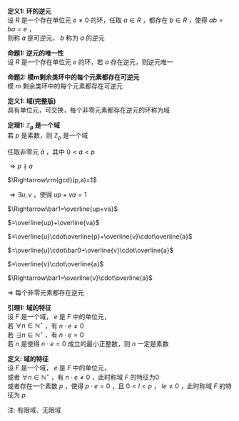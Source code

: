 **定义1: 环的逆元**  
设 $R$ 是一个存在单位元 $e\neq0$ 的环，任取 $a\in R$ ，都存在 $b\in R$ ，使得 $ab=ba=e$ ，  
则称 $a$ 是可逆元， $b$ 称为 $a$ 的逆元  
  
**命题1: 逆元的唯一性**  
设 $R$ 是一个存在单位元 $e$ 的环，若 $a$ 存在逆元，则逆元唯一  
  
**命题2: 模m剩余类环中的每个元素都存在可逆元**  
模 $m$ 剩余类环中的每个元素都存在可逆元  
  
**定义1: 域(完整版)**  
具有单位元，可交换，每个非零元素都存在逆元的环称为域  
  
**定理1: $\mathbb{Z}_p$ 是一个域**  
若 $p$ 是素数，则 $\mathbb{Z}_p$ 是一个域  
  
任取非零元 $\bar a$ ，其中 $0<a<p$  
 
 $\Rightarrow p\nmid a$  

 $\Rightarrow\rm{gcd}(p,a)=1$  

 $\Rightarrow\exists u,v$ ，使得 $up+va=1$  

 $\Rightarrow\bar1=\overline{up+va}$  

 $=\overline{up}+\overline{va}$  

 $=\overline{u}\cdot\overline{p}+\overline{v}\cdot\overline{a}$  

 $=\overline{u}\cdot\bar0+\overline{v}\cdot\overline{a}$  

 $=\overline{v}\cdot\overline{a}$  

 $\Rightarrow\bar1=\overline{v}\cdot\overline{a}$  

 $\Rightarrow$ 每个非零元素都存在逆元  
  
**引理1: 域的特征**  
设 $F$ 是一个域， $e$ 是 $F$ 中的单位元，  
若 $\forall n\in\mathbb{N}^\star$ ，有 $n\cdot e\neq0$  
若 $\exists n\in\mathbb{N}^\star$ ，有 $n\cdot e=0$  
若 $n$ 是使得 $n\cdot e=0$ 成立的最小正整数，则 $n$ 一定是素数  
  
**定义: 域的特征**  
设 $F$ 是一个域， $e$ 是 $F$ 中的单位元，  
或者 $\forall n\in\mathbb{N}^\star$ ，有 $n\cdot e\neq0$ ，此时称域 $F$ 的特征为0  
或者存在一个素数 $p$ ，使得 $p\cdot e=0$ ，且 $0<l<p$ ， $le\neq0$ ，此时称域 $F$ 的特征为 $p$  
  
注: 有限域、无限域  
